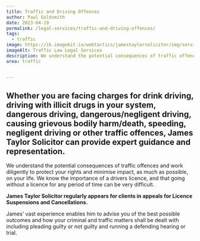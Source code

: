 ```yaml
---
title: Traffic and Driving Offences
author: Paul Goldsmith
date: 2023-04-19
permalink: /legal-services/traffic-and-driving-offences/
tags:
  - traffic
image: https://ik.imagekit.io/webtactics/jamestaylorsolicitor/img/services/traffic-law-600x400.jpg
imageAlt: Traffic Law Legal Services
description: We understand the potential consequences of traffic offences and works diligently to protect your rights and minimise impact, as much as possible, on your life.
area: traffic


---
```




## Whether you are facing charges for drink driving, driving with illicit drugs in your system, dangerous driving, dangerous/negligent driving, causing grievous bodily harm/death, speeding, negligent driving or other traffic offences, James Taylor Solicitor can provide expert guidance and representation. ##

We understand the potential consequences of traffic offences and work diligently to protect your rights and minimise impact, as much as possible, on your life. We know the importance of a drivers licence, and that going without a licence for any period of time can be very difficult.

**James Taylor Solicitor regularly appears for clients in appeals for Licence Suspensions and Cancellations.**


James’ vast experience enables him to advise you of the best possible outcomes and how your criminal and traffic matters shall be dealt with including pleading guilty or not guilty and running a defending hearing or trial.